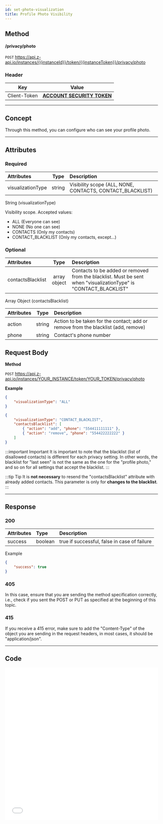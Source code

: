```yaml
---
id: set-photo-visualization
title: Profile Photo Visibility
---
```


## Method

#### /privacy/photo

`POST` https://api.z-api.io/instances/{{instanceId}}/token/{{instanceToken}}/privacy/photo

### Header

|      Key       |            Value            |
| :------------: |     :-----------------:     |
|  Client-Token  | **[ACCOUNT SECURITY TOKEN](../security/client-token)** |
---

## Concept

Through this method, you can configure who can see your profile photo.

---

## Attributes

### Required

| Attributes            |  Type   | Description                                                     |
| :------------------- | :-----: | :-------------------------------------------------------------- |
| visualizationType    | string  | Visibility scope (ALL, NONE, CONTACTS, CONTACT_BLACKLIST) |

String (visualizationType)

Visibility scope. Accepted values:
 - ALL (Everyone can see)
 - NONE (No one can see)
 - CONTACTS (Only my contacts)
 - CONTACT_BLACKLIST (Only my contacts, except...)

### Optional

| Attributes            |  Type         | Description                                              |
| :------------------- | :-----------: | :----------------------------------------------------- |
| contactsBlacklist    | array object  | Contacts to be added or removed from the blacklist. Must be sent when "visualizationType" is "CONTACT_BLACKLIST" |

Array Object (contactsBlacklist)

| Attributes |  Type   | Description                                                                            |
| :-------- | :-----: | :----------------------------------------------------------------------------------- |
| action    | string  | Action to be taken for the contact; add or remove from the blacklist (add, remove) |
| phone     | string  | Contact's phone number                                                                |


## Request Body

**Method**

`POST` https://api.z-api.io/instances/YOUR_INSTANCE/token/YOUR_TOKEN/privacy/photo

**Example**

```json
{
    "visualizationType": "ALL"
}
```

```json
{
    "visualizationType": "CONTACT_BLACKLIST",
    "contactsBlacklist": [
        { "action": "add", "phone": "554411111111" },
        { "action": "remove", "phone": "554422222222" }
    ]
}
```

:::important Important
It is important to note that the blacklist (list of disallowed contacts) is different for each privacy setting. In other words, the blacklist for "last seen" is not the same as the one for the "profile photo," and so on for all settings that accept the blacklist.
:::

:::tip Tip
It is **not necessary** to resend the "contactsBlacklist" attribute with already added contacts. This parameter is only for **changes to the blacklist**.
:::

---

## Response

### 200

| Attributes | Type    | Description                            |
| :-------- | :------ | :-------------------------------------------------- |
| success   | boolean | true if successful, false in case of failure |

Example

```json
{
    "success": true
}
```

### 405

In this case, ensure that you are sending the method specification correctly, i.e., check if you sent the POST or PUT as specified at the beginning of this topic.

### 415

If you receive a 415 error, make sure to add the "Content-Type" of the object you are sending in the request headers, in most cases, it should be "application/json".

---

## Code

<iframe src="//api.apiembed.com/?source=https://raw.githubusercontent.com/Z-API/z-api-docs/main/json-examples/privacy-photo.json&targets=all" frameborder="0" scrolling="no" width="100%" height="500px" seamless></iframe>
